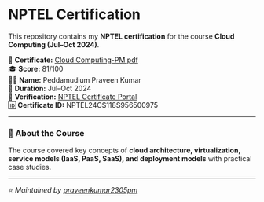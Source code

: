 # NPTEL Certification

This repository contains my **NPTEL certification** for the course **Cloud Computing (Jul–Oct 2024)**.

📜 **Certificate:** [Cloud Computing-PM.pdf](./Cloud%20Computing-PM.pdf)  
🎓 **Score:** 81/100  
🧑‍💻 **Name:** Peddamudium Praveen Kumar  
📅 **Duration:** Jul–Oct 2024  
🔗 **Verification:** [NPTEL Certificate Portal](https://nptel.ac.in/noc/)  
🆔 **Certificate ID:** NPTEL24CS118S956500975

---

### 📘 About the Course
The course covered key concepts of **cloud architecture, virtualization, service models (IaaS, PaaS, SaaS), and deployment models** with practical case studies.

---

⭐ *Maintained by [praveenkumar2305pm](https://github.com/praveenkumar2305pm)*
